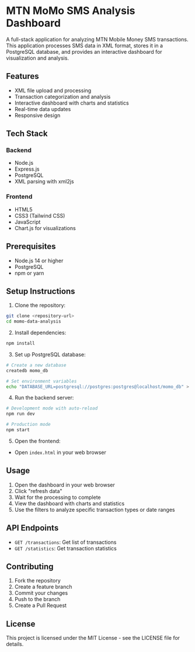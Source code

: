 # MTN MoMo SMS Analysis Dashboard

A full-stack application for analyzing MTN Mobile Money SMS transactions. This application processes SMS data in XML format, stores it in a PostgreSQL database, and provides an interactive dashboard for visualization and analysis.

## Features

- XML file upload and processing
- Transaction categorization and analysis
- Interactive dashboard with charts and statistics
- Real-time data updates
- Responsive design

## Tech Stack

### Backend
- Node.js
- Express.js
- PostgreSQL
- XML parsing with xml2js

### Frontend
- HTML5
- CSS3 (Tailwind CSS)
- JavaScript
- Chart.js for visualizations

## Prerequisites

- Node.js 14 or higher
- PostgreSQL
- npm or yarn

## Setup Instructions

1. Clone the repository:
```bash
git clone <repository-url>
cd momo-data-analysis
```

2. Install dependencies:
```bash
npm install
```

3. Set up PostgreSQL database:
```bash
# Create a new database
createdb momo_db

# Set environment variables
echo "DATABASE_URL=postgresql://postgres:postgres@localhost/momo_db" > .env
```

4. Run the backend server:
```bash
# Development mode with auto-reload
npm run dev

# Production mode
npm start
```

5. Open the frontend:
- Open `index.html` in your web browser

## Usage

1. Open the dashboard in your web browser
2. Click "refresh data" 
3. Wait for the processing to complete
4. View the dashboard with charts and statistics
5. Use the filters to analyze specific transaction types or date ranges

## API Endpoints
 
- `GET /transactions`: Get list of transactions
- `GET /statistics`: Get transaction statistics

## Contributing

1. Fork the repository
2. Create a feature branch
3. Commit your changes
4. Push to the branch
5. Create a Pull Request

## License

This project is licensed under the MIT License - see the LICENSE file for details.
 
 